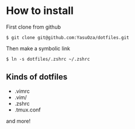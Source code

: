# How to install
First clone from github

    $ git clone git@github.com:YasuOza/dotfiles.git

Then make a symbolic link

    $ ln -s dotfiles/.zshrc ~/.zshrc

## Kinds of dotfiles
* .vimrc
* .vim/
* .zshrc
* .tmux.conf

and more!

